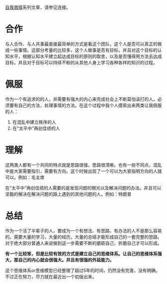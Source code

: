 [自我救赎](https://www.jianshu.com/p/4dc0ce4f233c)系列文章，请参见连接。
# 合作

与人合作、与人共事最直接最简单的方式是看这个团队，这个人是否可以真正的做成一些事情。这部分考量的比较多，这个人做事是否有目标，并且对这个目标的认知水平，根据认知水平建立起达成目标的原则的取舍，以及是否懂得用方法去达成目标。并且对于目标可以持续不断的从其他人身上学习各种各样的知识的过程。

# 佩服

作为一个有追求的的人，并需要有强大的内心来完成社会上不断莫怕滚打的人。必须要有自己的方法，处理事情的方法。在这个过程中我个人摸索出来两类让我佩服的人：
1. 在混乱中建立秩序的人
2. 在“太平中”再创佳绩的人

# 理解

这两类人都有一个共同的特点就是思路很强，思路很清晰。也有一些不同点，混乱中是大家需要指引，需要有方向。这个时候出现了一个可以为大家指明方向的人就可以。例如：毛主席

在“太平中”再创佳绩的人需要的是发现问题的眼光以及解决问题的办法。并且可以坚毅的解决在解决问题的路上遇到的其他问题的人。例如：特朗普

# 总结

作为一个活了半辈子的人，要成为一个有想法、有思路、有办法的人不是那么容易的。需要大量的学习，大量的经历，大量的总结才能形成自己的一套完整的思路。对于绝大部分普通人来说做到这一步需要不断的磨砺自己，折磨自己才可以形成。

**有一个比较笨，但是比较有效的方式是建立自己的思维体系。让自己的思维体系强大，那自己的内心就会很强大。并且有很强的外延能力。**

这个思维体系or思维模型已经整理了超过5年的时间，仍然没有完善，没有明确。不过正在努力，尽力就在最近出一个初版出来。

